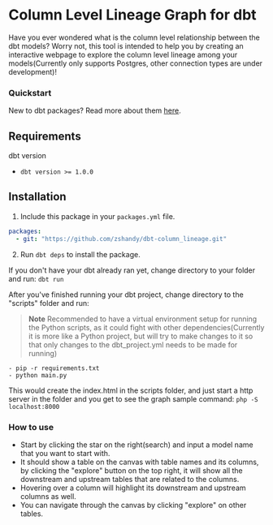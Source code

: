 # Column Level Lineage Graph for dbt

Have you ever wondered what is the column level relationship between the dbt models? Worry not, this tool is intended to help you by creating an interactive webpage to explore the column level lineage among your models(Currently only supports Postgres, other connection types are under development)!

### Quickstart
New to dbt packages? Read more about them [here](https://docs.getdbt.com/docs/building-a-dbt-project/package-management/).

## Requirements
dbt version
* ```dbt version >= 1.0.0```

## Installation

1. Include this package in your `packages.yml` file.
```yaml
packages:
  - git: "https://github.com/zshandy/dbt-column_lineage.git"
```

2. Run `dbt deps` to install the package.

If you don't have your dbt already ran yet, change directory to your folder and run:
`dbt run`

After you've finished running your dbt project, change directory to the "scripts" folder and run:
> **Note** Recommended to have a virtual environment setup for running the Python scripts, as it could fight with other dependencies(Currently it is more like a Python project, but will try to make changes to it so that only changes to the dbt_project.yml needs to be made for running)

```
- pip -r requirements.txt
- python main.py
```

This would create the index.html in the scripts folder, and just start a http server in the folder and you get to see the graph
sample command: `php -S localhost:8000`

### How to use

- Start by clicking the star on the right(search) and input a model name that you want to start with.
- It should show a table on the canvas with table names and its columns, by clicking the "explore" button on the top right, it will show all the downstream and upstream tables that are related to the columns.
- Hovering over a column will highlight its downstream and upstream columns as well.
- You can navigate through the canvas by clicking "explore" on other tables.
